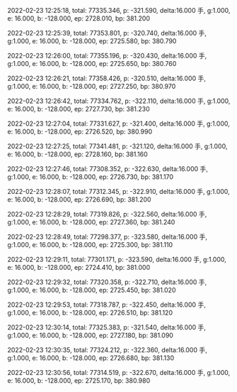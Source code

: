 2022-02-23 12:25:18, total: 77335.346, p: -321.590, delta:16.000 手, g:1.000, e: 16.000, b: -128.000, ep: 2728.010, bp: 381.200

2022-02-23 12:25:39, total: 77353.801, p: -320.740, delta:16.000 手, g:1.000, e: 16.000, b: -128.000, ep: 2725.580, bp: 380.790

2022-02-23 12:26:00, total: 77355.196, p: -320.430, delta:16.000 手, g:1.000, e: 16.000, b: -128.000, ep: 2725.650, bp: 380.760

2022-02-23 12:26:21, total: 77358.426, p: -320.510, delta:16.000 手, g:1.000, e: 16.000, b: -128.000, ep: 2727.250, bp: 380.970

2022-02-23 12:26:42, total: 77334.762, p: -322.110, delta:16.000 手, g:1.000, e: 16.000, b: -128.000, ep: 2727.730, bp: 381.230

2022-02-23 12:27:04, total: 77331.627, p: -321.400, delta:16.000 手, g:1.000, e: 16.000, b: -128.000, ep: 2726.520, bp: 380.990

2022-02-23 12:27:25, total: 77341.481, p: -321.120, delta:16.000 手, g:1.000, e: 16.000, b: -128.000, ep: 2728.160, bp: 381.160

2022-02-23 12:27:46, total: 77308.352, p: -322.630, delta:16.000 手, g:1.000, e: 16.000, b: -128.000, ep: 2726.730, bp: 381.170

2022-02-23 12:28:07, total: 77312.345, p: -322.910, delta:16.000 手, g:1.000, e: 16.000, b: -128.000, ep: 2726.690, bp: 381.200

2022-02-23 12:28:29, total: 77319.826, p: -322.560, delta:16.000 手, g:1.000, e: 16.000, b: -128.000, ep: 2727.360, bp: 381.240

2022-02-23 12:28:49, total: 77298.377, p: -323.580, delta:16.000 手, g:1.000, e: 16.000, b: -128.000, ep: 2725.300, bp: 381.110

2022-02-23 12:29:11, total: 77301.171, p: -323.590, delta:16.000 手, g:1.000, e: 16.000, b: -128.000, ep: 2724.410, bp: 381.000

2022-02-23 12:29:32, total: 77320.358, p: -322.710, delta:16.000 手, g:1.000, e: 16.000, b: -128.000, ep: 2725.450, bp: 381.020

2022-02-23 12:29:53, total: 77318.787, p: -322.450, delta:16.000 手, g:1.000, e: 16.000, b: -128.000, ep: 2726.510, bp: 381.120

2022-02-23 12:30:14, total: 77325.383, p: -321.540, delta:16.000 手, g:1.000, e: 16.000, b: -128.000, ep: 2727.180, bp: 381.090

2022-02-23 12:30:35, total: 77324.212, p: -322.360, delta:16.000 手, g:1.000, e: 16.000, b: -128.000, ep: 2726.680, bp: 381.130

2022-02-23 12:30:56, total: 77314.519, p: -322.670, delta:16.000 手, g:1.000, e: 16.000, b: -128.000, ep: 2725.170, bp: 380.980